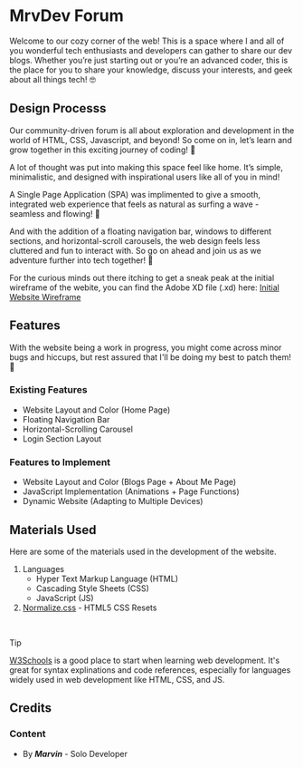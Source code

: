 # MrvDev Forum

Welcome to our cozy corner of the web! This is a space where I and all of you wonderful tech enthusiasts and developers can gather to share our dev blogs. Whether you’re just starting out or you’re an advanced coder, this is the place for you to share your knowledge, discuss your interests, and geek about all things tech! 🤓

## Design Processs

Our community-driven forum is all about exploration and development in the world of HTML, CSS, Javascript, and beyond! So come on in, let’s learn and grow together in this exciting journey of coding! 💪

A lot of thought was put into making this space feel like home. It’s simple, minimalistic, and designed with inspirational users like all of you in mind!

A Single Page Application (SPA) was implimented to give a smooth, integrated web experience that feels as natural as surfing a wave - seamless and flowing! 🌊

And with the addition of a floating navigation bar, windows to different sections, and horizontal-scroll carousels, the web design feels less cluttered and fun to interact with. So go on ahead and join us as we adventure further into tech together! 🚀

For the curious minds out there itching to get a sneak peak at the initial wireframe of the webite, you can find the Adobe XD file (.xd) here: [Initial Website Wireframe](/FED_S10260527_MarvinHeng_Assg1_wireframe.xd)

## Features

With the website being a work in progress, you might come across minor bugs and hiccups, but rest assured that I'll be doing my best to patch them! 🧰

### Existing Features
- Website Layout and Color (Home Page)
- Floating Navigation Bar
- Horizontal-Scrolling Carousel
- Login Section Layout

### Features to Implement
- Website Layout and Color (Blogs Page + About Me Page)
- JavaScript Implementation (Animations + Page Functions)
- Dynamic Website (Adapting to Multiple Devices)

## Materials Used

Here are some of the materials used in the development of the website.

1. Languages
    - Hyper Text Markup Language (HTML)
    - Cascading Style Sheets (CSS)
    - JavaScript (JS)
2. [Normalize.css](https://necolas.github.io/normalize.css/) - HTML5 CSS Resets
<br>

> [!TIP]
> [W3Schools](https://www.w3schools.com/) is a good place to start when learning web development. It's great for syntax explinations and code references, especially for languages widely used in web development like HTML, CSS, and JS.

## Credits

### Content
- By ***Marvin*** - Solo Developer
